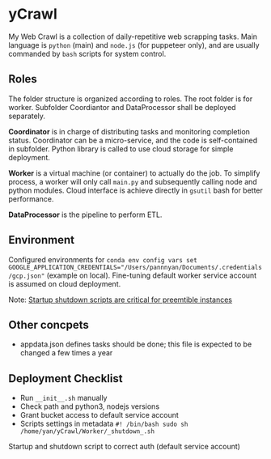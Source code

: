 # yCrawl
My Web Crawl is a collection of daily-repetitive web scrapping tasks. Main language is `python` (main) and `node.js` (for puppeteer only), and are usually commanded by `bash` scripts for system control.

## Roles

The folder structure is organized according to roles. The root folder is for worker. Subfolder Coordiantor and DataProcessor shall be deployed separately.

__Coordinator__ is in charge of distributing tasks and monitoring completion status. Coordinator can be a micro-service, and the code is self-contained in subfolder. Python library is called to use cloud storage for simple deployment.

__Worker__ is a virtual machine (or container) to actually do the job. To simplify process, a worker will only call `main.py` and subsequently calling node and python modules. Cloud interface is achieve directly in `gsutil` bash for better performance.

__DataProcessor__ is the pipeline to perform ETL.

## Environment

Configured environments for `conda env config vars set GOOGLE_APPLICATION_CREDENTIALS="/Users/pannnyan/Documents/.credentials/gcp.json"` (example on local). Fine-tuning default worker service account is assumed on cloud deployment.

Note: [Startup shutdown scripts are critical for preemtible instances](https://cloud.google.com/compute/docs/shutdownscript)


## Other concpets
- appdata.json defines tasks should be done; this file is expected to be changed a few times a year


## Deployment Checklist

- Run `__init__.sh` manually
- Check path and python3, nodejs versions
- Grant bucket access to default service account
- Scripts settings in metadata `#! /bin/bash sudo sh /home/yan/yCrawl/Worker/_shutdown_.sh`

Startup and shutdown script to correct auth (default service account)

